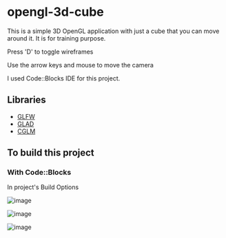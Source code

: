 # opengl-3d-cube
This is a simple 3D OpenGL application with just a cube that you can move around it. It is for training purpose.

Press 'D' to toggle wireframes

Use the arrow keys and mouse to move the camera

I used Code::Blocks IDE for this project.

## Libraries
- [GLFW](https://www.glfw.org/)
- [GLAD](https://glad.dav1d.de/)
- [CGLM](https://cglm.readthedocs.io/en/latest/)

## To build this project
### With Code::Blocks
In project's Build Options

![image](https://github.com/eliferd/opengl-3d-cube/assets/1537036/0731dfde-a026-4ac7-846d-154d157bcb4b)

![image](https://github.com/eliferd/opengl-3d-cube/assets/1537036/b6ac6c33-f878-4638-ba2a-5dfb0910a2dd)

![image](https://github.com/eliferd/opengl-3d-cube/assets/1537036/e4e885c7-eb5b-42bd-881f-15a979b63645)

